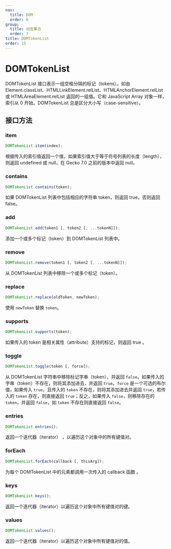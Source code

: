 ```yaml
---
nav:
  title: DOM
  order: 6
group:
  title: 动态集合
  order: 7
title: DOMTokenList
order: 15
---
```


# DOMTokenList

DOMTokenList 接口表示一组空格分隔的标记（tokens）。如由 Element.classList、HTMLLinkElement.relList、HTMLAnchorElement.relList 或 HTMLAreaElement.relList 返回的一组值。它和 JavaScript Array 对象一样，索引从 0 开始。DOMTokenList 总是区分大小写（case-sensitive）。

## 接口方法

### item

```js
DOMTokenList.item(index);
```

根据传入的索引值返回一个值，如果索引值大于等于符号列表的长度（length），则返回 undefined 或 null，在 Gecko 7.0 之前的版本中返回 null。

### contains

```js
DOMTokenList.contains(token);
```

如果 DOMTokenList 列表中包括相应的字符串 token，则返回 true，否则返回 false。

### add

```js
DOMTokenList.add(token1 [, token2 [, ...tokenN]]);
```

添加一个或多个标记（token）到 DOMTokenList 列表中。

### remove

```js
DOMTokenList.remove(token1 [, token2 [, ...tokenN]]);
```

从 DOMTokenList 列表中移除一个或多个标记（token）。

### replace

```js
DOMTokenList.replace(oldToken, newToken);
```

使用 `newToken` 替换 `token`。

### supports

```js
DOMTokenList.supports(token);
```

如果传入的 token 是相关属性（attribute）支持的标记，则返回 true 。

### toggle

```js
DOMTokenList.toggle(token [, force]);
```

从 DOMTokenList 字符串中移除标记字串（token），并返回 `false`。如果传入的字串（token）不存在，则将其添加进去，并返回 `true`。`force` 是一个可选的布尔值，如果传入 `true`，且传入的 `token` 不存在，则将其添加进去并返回 `true`，若传入的 `token` 存在，则直接返回 `true`；反之，如果传入 `false`，则移除存在的 `token`，并返回 `false`，如 `token` 不存在则直接返回 `false`。

### entries

```js
DOMTokenList.entries();
```

返回一个迭代器（iterator） ，以遍历这个对象中的所有键值对。

### forEach

```js
DOMTokenList.forEach(callback [, thisArg]);
```

为每个 DOMTokenList 中的元素都调用一次传入的 callback 函数 。

### keys

```js
DOMTokenList.keys();
```

返回一个迭代器（iterator）以遍历这个对象中所有键值对的键。

### values

```js
DOMTokenList.values();
```

返回一个迭代器（iterator）以遍历这个对象中所有键值对的值。
